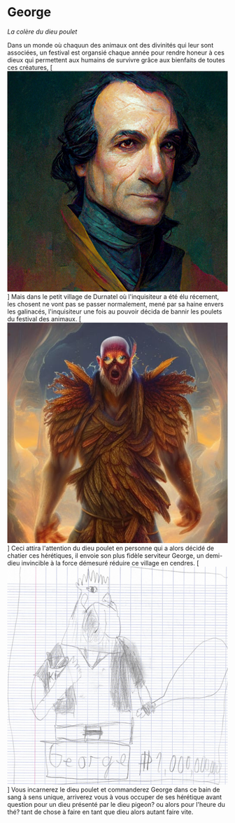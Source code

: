 # George 
*La colère du dieu poulet*

Dans un monde où chaquun des animaux ont des divinités qui leur sont associées,
un festival est organsié chaque année pour rendre honeur à ces dieux qui permettent aux humains de survivre grâce aux bienfaits de toutes ces créatures,
[![L'inquisiteur](Inquisiteur.png)]
Mais dans le petit village de Durnatel où l'inquisiteur a été élu récement, les chosent ne vont pas se passer normalement, mené par sa haine envers les galinacés, l'inquisiteur une fois au pouvoir décida de bannir les poulets du festival des animaux.
[![Dieu Poulet](dieu_poulet.jpg)]
Ceci attira l'attention du dieu poulet en personne qui a alors décidé de chatier ces hérétiques, il envoie son plus fidèle serviteur George, un demi-dieu invincible à la force démesuré réduire ce village en cendres.
[![george](George.jpg)]
Vous incarnerez le dieu poulet et commanderez George dans ce bain de sang à sens unique, arriverez vous à vous occuper de ses hérétique avant question pour un dieu présenté par le dieu pigeon? ou alors pour l'heure du thé? tant de chose à faire en tant que dieu alors autant faire vite.

